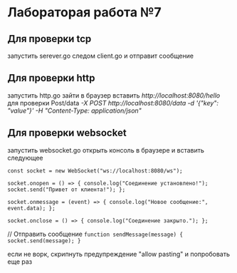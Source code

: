 # Лабораторая работа №7

## Для проверки tcp 
запустить serever.go следом client.go и отправит сообщение

## Для проверки http
запустить http.go зайти в браузер вставить _http://localhost:8080/hello_
для проверки Post/data
_-X POST http://localhost:8080/data -d '{"key": "value"}' -H "Content-Type: application/json"_


## Для проверки websocket
запустить websocket.go открыть консоль в браузере и вставить следующее 


`const socket = new WebSocket("ws://localhost:8080/ws");`

`socket.onopen = () => {
    console.log("Соединение установлено!");
    socket.send("Привет от клиента!");
};`

`socket.onmessage = (event) => {
    console.log("Новое сообщение:", event.data);
};`

`socket.onclose = () => {
    console.log("Соединение закрыто.");
};`

// Отправить сообщение
`function sendMessage(message) {
    socket.send(message);
}`

если не ворк, скрипнуть предупреждение "allow pasting" и попробовать еще раз 
